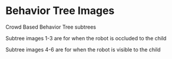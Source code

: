 # Behavior Tree Images

Crowd Based Behavior Tree subtrees

Subtree images 1-3 are for when the robot is occluded to the child

Subtree images 4-6 are for when the robot is visible to the child
